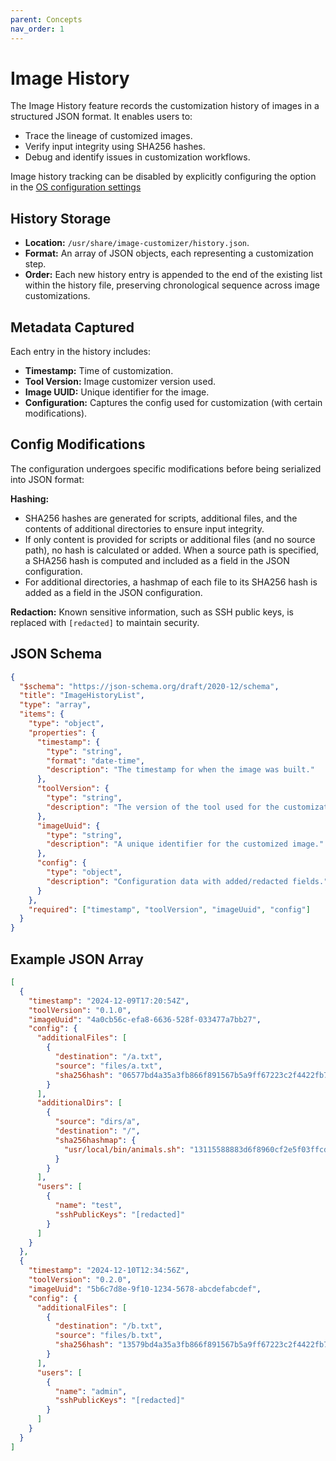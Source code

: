 ```yaml
---
parent: Concepts
nav_order: 1
---
```


# Image History

The Image History feature records the customization history of images in a
structured JSON format. It enables users to:

- Trace the lineage of customized images.
- Verify input integrity using SHA256 hashes.
- Debug and identify issues in customization workflows.

Image history tracking can be disabled by explicitly configuring the option in
the [OS configuration settings](../api/configuration/os.md)

## History Storage

- **Location:** `/usr/share/image-customizer/history.json`.
- **Format:** An array of JSON objects, each representing a customization step.
- **Order:** Each new history entry is appended to the end of the existing list
  within the history file, preserving chronological sequence across image
  customizations.

## Metadata Captured

Each entry in the history includes:

- **Timestamp:** Time of customization.
- **Tool Version:** Image customizer version used.
- **Image UUID:** Unique identifier for the image.
- **Configuration:** Captures the config used for customization (with certain
  modifications).

## Config Modifications

The configuration undergoes specific modifications before being serialized into
JSON format:

**Hashing:**

- SHA256 hashes are generated for scripts, additional files, and the contents of
  additional directories to ensure input integrity.
- If only content is provided for scripts or additional files (and no source
  path), no hash is calculated or added. When a source path is specified, a
  SHA256 hash is computed and included as a field in the JSON configuration.
- For additional directories, a hashmap of each file to its SHA256 hash is added
  as a field in the JSON configuration.

**Redaction:** Known sensitive information, such as SSH public keys, is replaced
with `[redacted]` to maintain security.

## JSON Schema

```json
{
  "$schema": "https://json-schema.org/draft/2020-12/schema",
  "title": "ImageHistoryList",
  "type": "array",
  "items": {
    "type": "object",
    "properties": {
      "timestamp": {
        "type": "string",
        "format": "date-time",
        "description": "The timestamp for when the image was built."
      },
      "toolVersion": {
        "type": "string",
        "description": "The version of the tool used for the customization."
      },
      "imageUuid": {
        "type": "string",
        "description": "A unique identifier for the customized image."
      },
      "config": {
        "type": "object",
        "description": "Configuration data with added/redacted fields."
      }
    },
    "required": ["timestamp", "toolVersion", "imageUuid", "config"]
  }
}
```

## Example JSON Array

```json
[
  {
    "timestamp": "2024-12-09T17:20:54Z",
    "toolVersion": "0.1.0",
    "imageUuid": "4a0cb56c-efa8-6636-528f-033477a7bb27",
    "config": {
      "additionalFiles": [
        {
          "destination": "/a.txt",
          "source": "files/a.txt",
          "sha256hash": "06577bd4a35a3fb866f891567b5a9ff67223c2f4422fb7629836d0cadb603ed3"
        }
      ],
      "additionalDirs": [
        {
          "source": "dirs/a",
          "destination": "/",
          "sha256hashmap": {
            "usr/local/bin/animals.sh": "13115588883d6f8960cf2e5f03ffcd73babcbb8da69789683715911487c8b1b6"
          }
        }
      ],
      "users": [
        {
          "name": "test",
          "sshPublicKeys": "[redacted]"
        }
      ]
    }
  },
  {
    "timestamp": "2024-12-10T12:34:56Z",
    "toolVersion": "0.2.0",
    "imageUuid": "5b6c7d8e-9f10-1234-5678-abcdefabcdef",
    "config": {
      "additionalFiles": [
        {
          "destination": "/b.txt",
          "source": "files/b.txt",
          "sha256hash": "13579bd4a35a3fb866f891567b5a9ff67223c2f4422fb7629836d0cadb603ee4"
        }
      ],
      "users": [
        {
          "name": "admin",
          "sshPublicKeys": "[redacted]"
        }
      ]
    }
  }
]
```
